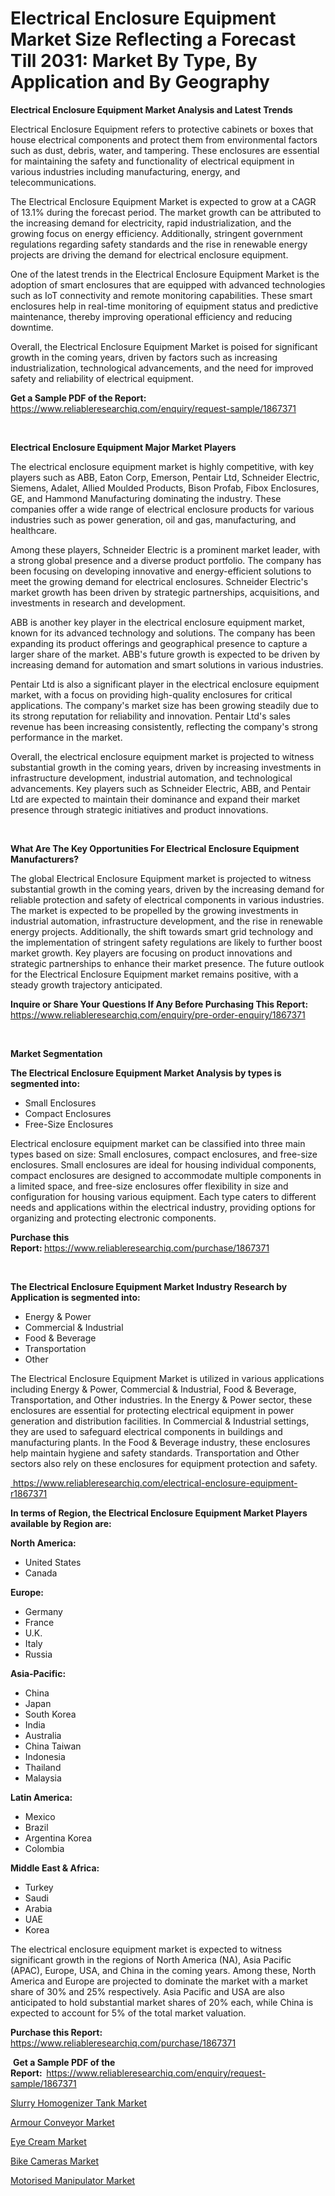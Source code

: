 <p><h1>Electrical Enclosure Equipment Market Size Reflecting a Forecast Till 2031: Market By Type, By Application and By Geography</h1></p><p><strong>Electrical Enclosure Equipment Market Analysis and Latest Trends</strong></p>
<p><p>Electrical Enclosure Equipment refers to protective cabinets or boxes that house electrical components and protect them from environmental factors such as dust, debris, water, and tampering. These enclosures are essential for maintaining the safety and functionality of electrical equipment in various industries including manufacturing, energy, and telecommunications.</p><p>The Electrical Enclosure Equipment Market is expected to grow at a CAGR of 13.1% during the forecast period. The market growth can be attributed to the increasing demand for electricity, rapid industrialization, and the growing focus on energy efficiency. Additionally, stringent government regulations regarding safety standards and the rise in renewable energy projects are driving the demand for electrical enclosure equipment.</p><p>One of the latest trends in the Electrical Enclosure Equipment Market is the adoption of smart enclosures that are equipped with advanced technologies such as IoT connectivity and remote monitoring capabilities. These smart enclosures help in real-time monitoring of equipment status and predictive maintenance, thereby improving operational efficiency and reducing downtime.</p><p>Overall, the Electrical Enclosure Equipment Market is poised for significant growth in the coming years, driven by factors such as increasing industrialization, technological advancements, and the need for improved safety and reliability of electrical equipment.</p></p>
<p><strong>Get a Sample PDF of the Report:&nbsp;</strong> <a href="https://www.reliableresearchiq.com/enquiry/request-sample/1867371">https://www.reliableresearchiq.com/enquiry/request-sample/1867371</a></p>
<p>&nbsp;</p>
<p><strong>Electrical Enclosure Equipment Major Market Players</strong></p>
<p><p>The electrical enclosure equipment market is highly competitive, with key players such as ABB, Eaton Corp, Emerson, Pentair Ltd, Schneider Electric, Siemens, Adalet, Allied Moulded Products, Bison Profab, Fibox Enclosures, GE, and Hammond Manufacturing dominating the industry. These companies offer a wide range of electrical enclosure products for various industries such as power generation, oil and gas, manufacturing, and healthcare.</p><p>Among these players, Schneider Electric is a prominent market leader, with a strong global presence and a diverse product portfolio. The company has been focusing on developing innovative and energy-efficient solutions to meet the growing demand for electrical enclosures. Schneider Electric's market growth has been driven by strategic partnerships, acquisitions, and investments in research and development.</p><p>ABB is another key player in the electrical enclosure equipment market, known for its advanced technology and solutions. The company has been expanding its product offerings and geographical presence to capture a larger share of the market. ABB's future growth is expected to be driven by increasing demand for automation and smart solutions in various industries.</p><p>Pentair Ltd is also a significant player in the electrical enclosure equipment market, with a focus on providing high-quality enclosures for critical applications. The company's market size has been growing steadily due to its strong reputation for reliability and innovation. Pentair Ltd's sales revenue has been increasing consistently, reflecting the company's strong performance in the market.</p><p>Overall, the electrical enclosure equipment market is projected to witness substantial growth in the coming years, driven by increasing investments in infrastructure development, industrial automation, and technological advancements. Key players such as Schneider Electric, ABB, and Pentair Ltd are expected to maintain their dominance and expand their market presence through strategic initiatives and product innovations.</p></p>
<p>&nbsp;</p>
<p><strong>What Are The Key Opportunities For Electrical Enclosure Equipment Manufacturers?</strong></p>
<p><p>The global Electrical Enclosure Equipment market is projected to witness substantial growth in the coming years, driven by the increasing demand for reliable protection and safety of electrical components in various industries. The market is expected to be propelled by the growing investments in industrial automation, infrastructure development, and the rise in renewable energy projects. Additionally, the shift towards smart grid technology and the implementation of stringent safety regulations are likely to further boost market growth. Key players are focusing on product innovations and strategic partnerships to enhance their market presence. The future outlook for the Electrical Enclosure Equipment market remains positive, with a steady growth trajectory anticipated.</p></p>
<p><strong>Inquire or Share Your Questions If Any Before Purchasing This Report:</strong> <a href="https://www.reliableresearchiq.com/enquiry/pre-order-enquiry/1867371">https://www.reliableresearchiq.com/enquiry/pre-order-enquiry/1867371</a></p>
<p>&nbsp;</p>
<p><strong>Market Segmentation</strong></p>
<p><strong>The Electrical Enclosure Equipment Market Analysis by types is segmented into:</strong></p>
<p><ul><li>Small Enclosures</li><li>Compact Enclosures</li><li>Free-Size Enclosures</li></ul></p>
<p><p>Electrical enclosure equipment market can be classified into three main types based on size: Small enclosures, compact enclosures, and free-size enclosures. Small enclosures are ideal for housing individual components, compact enclosures are designed to accommodate multiple components in a limited space, and free-size enclosures offer flexibility in size and configuration for housing various equipment. Each type caters to different needs and applications within the electrical industry, providing options for organizing and protecting electronic components.</p></p>
<p><strong>Purchase this Report:&nbsp;</strong><a href="https://www.reliableresearchiq.com/purchase/1867371">https://www.reliableresearchiq.com/purchase/1867371</a></p>
<p>&nbsp;</p>
<p><strong>The Electrical Enclosure Equipment Market Industry Research by Application is segmented into:</strong></p>
<p><ul><li>Energy & Power</li><li>Commercial & Industrial</li><li>Food & Beverage</li><li>Transportation</li><li>Other</li></ul></p>
<p><p>The Electrical Enclosure Equipment Market is utilized in various applications including Energy & Power, Commercial & Industrial, Food & Beverage, Transportation, and Other industries. In the Energy & Power sector, these enclosures are essential for protecting electrical equipment in power generation and distribution facilities. In Commercial & Industrial settings, they are used to safeguard electrical components in buildings and manufacturing plants. In the Food & Beverage industry, these enclosures help maintain hygiene and safety standards. Transportation and Other sectors also rely on these enclosures for equipment protection and safety.</p></p>
<p><a href="https://www.reliableresearchiq.com/electrical-enclosure-equipment-r1867371">&nbsp;https://www.reliableresearchiq.com/electrical-enclosure-equipment-r1867371</a></p>
<p><strong>In terms of Region, the Electrical Enclosure Equipment Market Players available by Region are:</strong></p>
<p>
    <p> <strong> North America: </strong>
        <ul>
            <li>United States</li>
            <li>Canada</li>
        </ul>
        </p> 
    <p> <strong> Europe: </strong>
        <ul>
            <li>Germany</li>
            <li>France</li>
            <li>U.K.</li>
            <li>Italy</li>
            <li>Russia</li>
        </ul>
        </p> 
    <p> <strong> Asia-Pacific: </strong>
        <ul>
            <li>China</li>
            <li>Japan</li>
            <li>South Korea</li>
            <li>India</li>
            <li>Australia</li>
            <li>China Taiwan</li>
            <li>Indonesia</li>
            <li>Thailand</li>
            <li>Malaysia</li>
        </ul>
        </p> 
    <p> <strong> Latin America: </strong>
        <ul>
            <li>Mexico</li>
            <li>Brazil</li>
            <li>Argentina Korea</li>
            <li>Colombia</li>
        </ul>
        </p> 
    <p> <strong> Middle East & Africa: </strong>
        <ul>
            <li>Turkey</li>
            <li>Saudi</li>
            <li>Arabia</li>
            <li>UAE</li>
            <li>Korea</li>
        </ul>
    </p>
    </p>
<p><p>The electrical enclosure equipment market is expected to witness significant growth in the regions of North America (NA), Asia Pacific (APAC), Europe, USA, and China in the coming years. Among these, North America and Europe are projected to dominate the market with a market share of 30% and 25% respectively. Asia Pacific and USA are also anticipated to hold substantial market shares of 20% each, while China is expected to account for 5% of the total market valuation.</p></p>
<p><strong>Purchase this Report: </strong><a href="https://www.reliableresearchiq.com/purchase/1867371">https://www.reliableresearchiq.com/purchase/1867371</a></p>
<p>&nbsp;<strong>Get a Sample PDF of the Report:&nbsp;&nbsp;</strong><a href="https://www.reliableresearchiq.com/enquiry/request-sample/1867371">https://www.reliableresearchiq.com/enquiry/request-sample/1867371</a></p>
<p><strong></strong></p>
<p><p><a href="https://github.com/alexxisgm/Market-Research-Report-List-2/blob/main/slurry-homogenizer-tank-market.md">Slurry Homogenizer Tank Market</a></p><p><a href="https://github.com/HenrietteMills1/Market-Research-Report-List-2/blob/main/armour-conveyor-market.md">Armour Conveyor Market</a></p><p><a href="https://medium.com/@sharquayrhodes1927/insights-into-the-eye-cream-market-market-players-market-size-geographical-regions-and-forecast-4a6b1a15e05a">Eye Cream Market</a></p><p><a href="https://medium.com/@susanabraun1964/bike-cameras-market-share-market-analysis-growth-trends-forecasts-for-period-from-2024-e2f018ebc8d5">Bike Cameras Market</a></p><p><a href="https://github.com/sifatuddin25/Market-Research-Report-List-2/blob/main/motorised-manipulator-market.md">Motorised Manipulator Market</a></p></p>